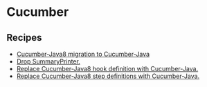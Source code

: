 # Cucumber

## Recipes

* [Cucumber-Java8 migration to Cucumber-Java](cucumberjava8tojava.md)
* [Drop SummaryPrinter.](dropsummaryprinter.md)
* [Replace Cucumber-Java8 hook definition with Cucumber-Java.](cucumberjava8hookdefinitiontocucumberjava.md)
* [Replace Cucumber-Java8 step definitions with Cucumber-Java.](cucumberjava8stepdefinitiontocucumberjava.md)


